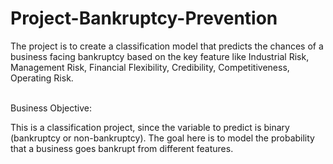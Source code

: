 # Project-Bankruptcy-Prevention
The project is to create a classification model that predicts the chances of a business facing bankruptcy based on the key feature like Industrial Risk, Management Risk, Financial Flexibility, Credibility, Competitiveness, Operating Risk. 

<br>
Business Objective:

This is a classification project, since the variable to predict is binary (bankruptcy or non-bankruptcy).
The goal here is to model the probability that a business goes bankrupt from different features.

